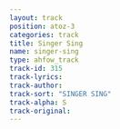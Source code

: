 ```yaml
---
layout: track
position: atoz-3
categories: track
title: Singer Sing
name: singer-sing
type: ahfow_track
track-id: 315
track-lyrics: 
track-author: 
track-sort: "SINGER SING"
track-alpha: S
track-original: 
---
```

